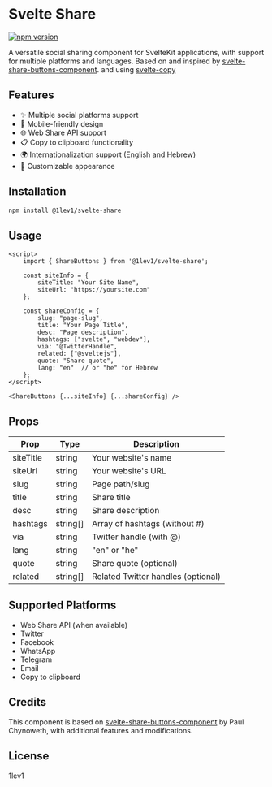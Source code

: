 # Svelte Share

[![npm version](https://badge.fury.io/js/%40Avi-ADAM%2Fsvelte-share.svg)](https://www.npmjs.com/package/@1lev1/svelte-share)

A versatile social sharing component for SvelteKit applications, with support for multiple platforms and languages. Based on and inspired by [svelte-share-buttons-component](https://github.com/pchynoweth/svelte-share-buttons-component). and using [svelte-copy](https://github.com/ghostdevv/svelte-copy)

## Features

- ✨ Multiple social platforms support
- 📱 Mobile-friendly design
- 🌐 Web Share API support
- 📋 Copy to clipboard functionality
- 🌍 Internationalization support (English and Hebrew)
- 🎨 Customizable appearance

## Installation

```bash
npm install @1lev1/svelte-share
```

## Usage

```svelte
<script>
    import { ShareButtons } from '@1lev1/svelte-share';

    const siteInfo = {
        siteTitle: "Your Site Name",
        siteUrl: "https://yoursite.com"
    };

    const shareConfig = {
        slug: "page-slug",
        title: "Your Page Title",
        desc: "Page description",
        hashtags: ["svelte", "webdev"],
        via: "@TwitterHandle",
        related: ["@sveltejs"],
        quote: "Share quote",
        lang: "en"  // or "he" for Hebrew
    };
</script>

<ShareButtons {...siteInfo} {...shareConfig} />
```

## Props

| Prop | Type | Description |
|------|------|-------------|
| siteTitle | string | Your website's name |
| siteUrl | string | Your website's URL |
| slug | string | Page path/slug |
| title | string | Share title |
| desc | string | Share description |
| hashtags | string[] | Array of hashtags (without #) |
| via | string | Twitter handle (with @) |
| lang | string | "en" or "he" |
| quote | string | Share quote (optional) |
| related | string[] | Related Twitter handles (optional) |

## Supported Platforms

- Web Share API (when available)
- Twitter
- Facebook
- WhatsApp
- Telegram
- Email
- Copy to clipboard

## Credits

This component is based on [svelte-share-buttons-component](https://github.com/pchynoweth/svelte-share-buttons-component) by Paul Chynoweth, with additional features and modifications.

## License

1lev1
